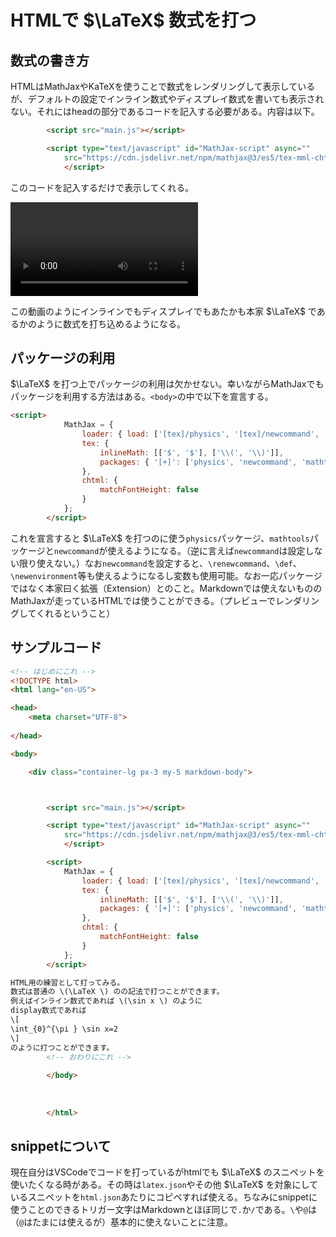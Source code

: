 <script src="main.js"></script>
<script type="text/javascript" id="MathJax-script" async=""
src="https://cdn.jsdelivr.net/npm/mathjax@3/es5/tex-mml-chtml.js">
</script>

<script>
	MathJax = {
		loader: { load: ['[tex]/physics', '[tex]/newcommand', '[tex]/mathtools'] },
		tex: {
			inlineMath: [['$', '$'], ['\\(', '\\)']],
			packages: { '[+]': ['physics', 'newcommand', 'mathtools'] },
		},
		chtml: {
			matchFontHeight: false
		}
	};
</script>

# HTMLで $\LaTeX$ 数式を打つ

## 数式の書き方

HTMLはMathJaxやKaTeXを使うことで数式をレンダリングして表示しているが、デフォルトの設定でインライン数式やディスプレイ数式を書いても表示されない。それにはheadの部分であるコードを記入する必要がある。内容は以下。
```html
		<script src="main.js"></script>

		<script type="text/javascript" id="MathJax-script" async=""
			src="https://cdn.jsdelivr.net/npm/mathjax@3/es5/tex-mml-chtml.js">
			</script>
```
このコードを記入するだけで表示してくれる。


<video  controls controles poster="" preload="metadata" src="LaTeX_at_HTML_files/suushiki1.mov"></video>

この動画のようにインラインでもディスプレイでもあたかも本家 $\LaTeX$ であるかのように数式を打ち込めるようになる。
## パッケージの利用

 $\LaTeX$ を打つ上でパッケージの利用は欠かせない。幸いながらMathJaxでもパッケージを利用する方法はある。`<body>`の中で以下を宣言する。
```html
<script>
			MathJax = {
				loader: { load: ['[tex]/physics', '[tex]/newcommand', '[tex]/mathtools'] },
				tex: {
					inlineMath: [['$', '$'], ['\\(', '\\)']],
					packages: { '[+]': ['physics', 'newcommand', 'mathtools'] },
				},
				chtml: {
					matchFontHeight: false
				}
			};
		</script>

```
これを宣言すると $\LaTeX$ を打つのに使う`physics`パッケージ、`mathtools`パッケージと`newcommand`が使えるようになる。（逆に言えば`newcommand`は設定しない限り使えない。）なお`newcommand`を設定すると、`\renewcommand`、`\def`、`\newenvironment`等も使えるようになるし変数も使用可能。なお一応パッケージではなく本家曰く拡張（Extension）とのこと。Markdownでは使えないもののMathJaxが走っているHTMLでは使うことができる。（プレビューでレンダリングしてくれるということ）


## サンプルコード
```html
<!-- はじめにこれ -->
<!DOCTYPE html>
<html lang="en-US">

<head>
	<meta charset="UTF-8">
	
</head>

<body>

	<div class="container-lg px-3 my-5 markdown-body">



		<script src="main.js"></script>

		<script type="text/javascript" id="MathJax-script" async=""
			src="https://cdn.jsdelivr.net/npm/mathjax@3/es5/tex-mml-chtml.js">
			</script>

		<script>
			MathJax = {
				loader: { load: ['[tex]/physics', '[tex]/newcommand', '[tex]/mathtools'] },
				tex: {
					inlineMath: [['$', '$'], ['\\(', '\\)']],
					packages: { '[+]': ['physics', 'newcommand', 'mathtools'] },
				},
				chtml: {
					matchFontHeight: false
				}
			};
		</script>

HTML用の練習として打ってみる。
数式は普通の \(\LaTeX \) のの記法で打つことができます。
例えばインライン数式であれば \(\sin x \) のように
display数式であれば
\[
\int_{0}^{\pi } \sin x=2
\]
のように打つことができます。
		<!-- おわりにこれ -->
		
		</body>
		
		
		
		</html>
```

## snippetについて

現在自分はVSCodeでコードを打っているがhtmlでも $\LaTeX$ のスニペットを使いたくなる時がある。その時は`latex.json`やその他 $\LaTeX$ を対象にしているスニペットを`html.json`あたりにコピペすれば使える。ちなみにsnippetに使うことのできるトリガー文字はMarkdownとほぼ同じで`.`か`/`である。`\`や`@`は（`@`はたまには使えるが）基本的に使えないことに注意。



<script src="https://blz-soft.github.io/md_style/release/v1.2/md_style.js" ></script>

